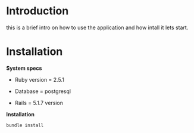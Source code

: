 # Introduction 
this is a brief intro on how to use the application and how intall it lets start.

# Installation

**System specs**

* Ruby version = 2.5.1

* Database = postgresql

* Rails = 5.1.7 version 

**Installation**

```ruby
bundle install
```
